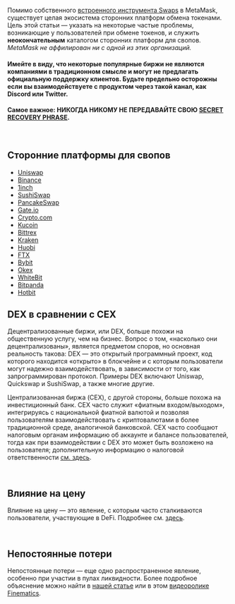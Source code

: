 Помимо собственного [встроенного инструмента Swaps](https://support.metamask.io/hc/en-us/articles/4405093054363-User-guide-Swaps) в MetaMask, существует целая экосистема сторонних платформ обмена токенами. Цель этой статьи — указать на некоторые частые проблемы, возникающие у пользователей при обмене токенов, и служить **неокончательным** каталогом сторонних платформ для свопов.  *MetaMask не аффилирован ни с одной из этих организаций.*


#### Имейте в виду, что некоторые популярные биржи не являются компаниями в традиционном смысле и могут не предлагать официальную поддержку клиентов. **Будьте предельно осторожны** если вы взаимодействуете с продуктом через такой канал, как Discord или Twitter.


#### **Самое важное: НИКОГДА НИКОМУ НЕ ПЕРЕДАВАЙТЕ СВОЮ [SECRET RECOVERY PHRASE](https://support.metamask.io/hc/en-us/articles/360060826432).**


 


Сторонние платформы для свопов
------------------------------


* [Uniswap](https://help.uniswap.org/en/)
* [Binance](https://www.binance.com/en/support)
* [1inch](https://blog.1inch.io/academy/home)
* [SushiSwap](https://help.sushidocs.com/faqs/faqs)
* [PancakeSwap](https://docs.pancakeswap.finance/)
* [Gate.io](https://www.gate.io/help)
* [Crypto.com](https://help.crypto.com/en)
* [Kucoin](https://www.kucoin.com/support)
* [Bittrex](https://bittrex.zendesk.com/hc/en-us)
* [Kraken](https://support.kraken.com/hc/en-us)
* [Huobi](https://www.huobilearn.com/en-us/)
* [FTX](https://help.ftx.us/hc/en-us)
* [Bybit](https://help.bybit.com/hc/en-us/categories/360002714833)
* [Okex](https://www.okex.com/support-center.html)
* [WhiteBit](https://whitebit.com/faq)
* [Bitpanda](https://support.bitpanda.com/hc/en-us)
* [Hotbit](https://hotbit.zendesk.com/hc/en-us)


DEX в сравнении с CEX
---------------------


Децентрализованные биржи, или DEX, больше похожи на общественную услугу, чем на бизнес. Вопрос о том, «насколько они децентрализованы», является предметом споров, но основная реальность такова: DEX — это открытый программный проект, код которого находится «открыто» в блокчейне и с которым пользователи могут надежно взаимодействовать, в зависимости от того, как запрограммирован протокол. Примеры DEX включают Uniswap, Quickswap и SushiSwap, а также многие другие.


Централизованная биржа (CEX), с другой стороны, больше похожа на инвестиционный банк. CEX часто служит «фиатным входом/выходом», интегрируясь с национальной фиатной валютой и позволяя пользователям взаимодействовать с криптовалютами в более традиционной среде, аналогичной банковской. CEX часто сообщают налоговым органам информацию об аккаунте и балансе пользователей, тогда как при взаимодействии с DEX это может быть возложено на пользователя; дополнительную информацию о налоговой ответственности [см. здесь](https://support.metamask.io/hc/en-us/articles/4406001678747).


 


Влияние на цену
---------------


Влияние на цену — это явление, с которым часто сталкиваются пользователи, участвующие в DeFi. Подробнее см. [здесь](https://consensys.net/blog/metamask/price-impact-the-first-gotcha-of-defi-markets/).


 


Непостоянные потери
-------------------


Непостоянные потери — еще одно распространенное явление, особенно при участии в пулах ликвидности. Более подробное объяснение можно найти в [нашей статье](https://consensys.net/blog/metamask/impermanent-loss-defi-markets-gotcha-number-two/) или в этом [видеоролике Finematics](https://finematics.com/impermanent-loss-explained/).

